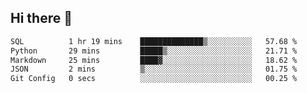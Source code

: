 ## Hi there 👋

<!--START_SECTION:waka-->

```txt
SQL          1 hr 19 mins    ██████████████▒░░░░░░░░░░   57.68 %
Python       29 mins         █████▒░░░░░░░░░░░░░░░░░░░   21.71 %
Markdown     25 mins         ████▓░░░░░░░░░░░░░░░░░░░░   18.62 %
JSON         2 mins          ▒░░░░░░░░░░░░░░░░░░░░░░░░   01.75 %
Git Config   0 secs          ░░░░░░░░░░░░░░░░░░░░░░░░░   00.25 %
```

<!--END_SECTION:waka-->

<!--
**taylor475/taylor475** is a ✨ _special_ ✨ repository because its `README.md` (this file) appears on your GitHub profile.

Here are some ideas to get you started:

- 🔭 I’m currently working on ...
- 🌱 I’m currently learning ...
- 👯 I’m looking to collaborate on ...
- 🤔 I’m looking for help with ...
- 💬 Ask me about ...
- 📫 How to reach me: ...
- 😄 Pronouns: ...
- ⚡ Fun fact: ...
-->
